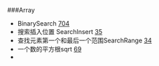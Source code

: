 ###Array
- BinarySearch [704](https://leetcode.cn/problems/binary-search/)
- 搜索插入位置 SearchInsert [35](https://leetcode.cn/problems/search-insert-position/)
- 查找元素第一个和最后一个范围SearchRange [34](https://leetcode.cn/problems/find-first-and-last-position-of-element-in-sorted-array/)
- 一个数的平方根sqrt [69](https://leetcode.cn/problems/sqrtx/)
- 